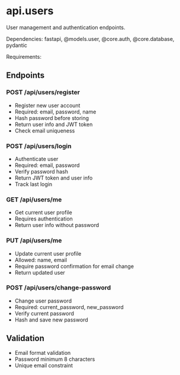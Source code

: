 # api.users

User management and authentication endpoints.

Dependencies: fastapi, @models.user, @core.auth, @core.database, pydantic

Requirements:

## Endpoints

### POST /api/users/register
- Register new user account
- Required: email, password, name
- Hash password before storing
- Return user info and JWT token
- Check email uniqueness

### POST /api/users/login
- Authenticate user
- Required: email, password
- Verify password hash
- Return JWT token and user info
- Track last login

### GET /api/users/me
- Get current user profile
- Requires authentication
- Return user info without password

### PUT /api/users/me
- Update current user profile
- Allowed: name, email
- Require password confirmation for email change
- Return updated user

### POST /api/users/change-password
- Change user password
- Required: current_password, new_password
- Verify current password
- Hash and save new password

## Validation
- Email format validation
- Password minimum 8 characters
- Unique email constraint
